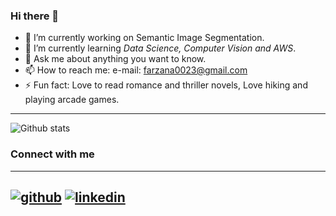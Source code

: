 ### Hi there 👋

- 🔭 I’m currently working on Semantic Image Segmentation.
- 🌱 I’m currently learning _Data Science, Computer Vision and AWS_.
- 💬 Ask me about anything you want to know.
- 📫 How to reach me: e-mail: farzana0023@gmail.com
- ⚡ Fun fact: Love to read romance and thriller novels, Love hiking and playing arcade games. 

---
![Github stats](https://github-readme-stats.vercel.app/api?username=FarzanaEva)
<br/>


### Connect with me
---
[![github](https://cloud.githubusercontent.com/assets/17016297/18839843/0e06a67a-83d2-11e6-993a-b35a182500e0.png)][1]
[![linkedin](https://cloud.githubusercontent.com/assets/17016297/18839848/0fc7e74e-83d2-11e6-8c6a-277fc9d6e067.png)][2]
---
[1]: http://www.github.com/FarzanaEva
[2]: https://www.linkedin.com/in/farzana-eva

<!--
**FarzanaEva/FarzanaEva** is a ✨ _special_ ✨ repository because its `README.md` (this file) appears on your GitHub profile.

Here are some ideas to get you started:

- 🔭 I’m currently working on 
- 🌱 I’m currently learning 
- 💬 Ask me about 
- 📫 How to reach me: 
- ⚡ Fun fact: 
-->
